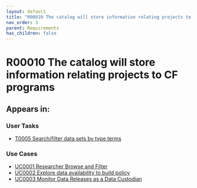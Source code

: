 ```yaml
---
layout: default
title: "R00010 The catalog will store information relating projects to CF programs &#x2705; "
nav_order: 3
parent: Requirements
has_children: false
---
```


# R00010 The catalog will store information relating projects to CF programs

## Appears in:


### User Tasks

-   [T0005 Search/filter data sets by type terms](../user-tasks/t0005-searchfilter-data-sets-by-type-terms.md)


### Use Cases

-   [UC0001 Researcher Browse and Filter](../use-cases/uc0001-researcher-browse-and-filter.md)
-   [UC0002 Explore data availability to build policy](../use-cases/uc0002-explore-data-availability-to-build-policy.md)
-   [UC0003 Monitor Data Releases as a Data Custodian](../use-cases/uc0003-monitor-data-releases-as-a-data-custodian.md)
